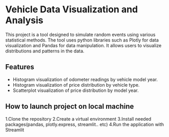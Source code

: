 # Vehicle Data Visualization and Analysis
This project is a tool designed to simulate random events using various statistical methods. The tool uses python libraries such as Plotly for data visualization and Pandas for data manipulation. It allows users to visualize distributions and patterns in the data.

## Features
- Histogram visualization of odometer readings by vehicle model year.
- Histogram visualization of price distribution by vehicle type.
- Scatterplot visualization of price distribution by model year.

## How to launch project on local machine
1.Clone the repository
2.Create a virtual environment
3.Install needed packages(pandas, plotly.express, streamlit.. etc)
4.Run the application with Streamlit